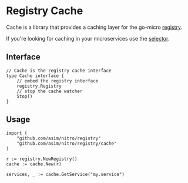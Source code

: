 # Registry Cache 

Cache is a library that provides a caching layer for the go-micro [registry](https://godoc.org/github.com/asim/nitro/registry#Registry).

If you're looking for caching in your microservices use the [selector](https://micro.mu/docs/fault-tolerance.html#caching-discovery).

## Interface

```
// Cache is the registry cache interface
type Cache interface {
	// embed the registry interface
	registry.Registry
	// stop the cache watcher
	Stop()
}
```

## Usage

```
import (
	"github.com/asim/nitro/registry"
	"github.com/asim/nitro/registry/cache"
)

r := registry.NewRegistry()
cache := cache.New(r)

services, _ := cache.GetService("my.service")
```
